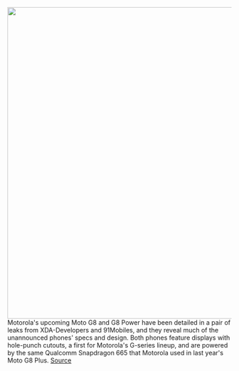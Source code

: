 <img src='https://cdn.vox-cdn.com/thumbor/355jjC6QKVZ_0KT4QxqkI09wwUE=/0x0:1024x538/1200x800/filters:focal(289x186:451x348)/cdn.vox-cdn.com/uploads/chorus_image/image/66206316/Moto_G8_1_1024x538.0.jpg' width='700px' /><br/>
Motorola's upcoming Moto G8 and G8 Power have been detailed in a pair of leaks from XDA-Developers and 91Mobiles, and they reveal much of the unannounced phones' specs and design. Both phones feature displays with hole-punch cutouts, a first for Motorola's G-series lineup, and are powered by the same Qualcomm Snapdragon 665 that Motorola used in last year's Moto G8 Plus.
<a href='https://www.theverge.com/2020/1/28/21111988/motorola-moto-g8-power-specs-features-battery-life-news-macro-hole-punch-display'> Source <a/>